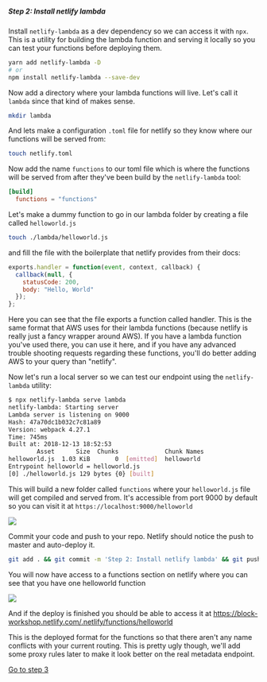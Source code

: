 
##### Step 2: Install netlify lambda

Install `netlify-lambda` as a dev dependency so we can access it with `npx`. This is a utility for building the lambda function and serving it locally so you can test your functions before deploying them.

```bash
yarn add netlify-lambda -D
# or
npm install netlify-lambda --save-dev
```

Now add a directory where your lambda functions will live. Let's call it `lambda` since that kind of makes sense.

```bash
mkdir lambda
```

And lets make a configuration `.toml` file for netlify so they know where our functions will be served from:

```bash
touch netlify.toml
```

Now add the name `functions` to our toml file which is where the functions will be served from after they've been build by the `netlify-lambda` tool:

```toml
[build]
  functions = "functions"
```

Let's make a dummy function to go in our lambda folder by creating a file called `helloworld.js`

```bash
touch ./lambda/helloworld.js
```

and fill the file with the boilerplate that netlify provides from their docs:

```javascript
exports.handler = function(event, context, callback) {
  callback(null, {
    statusCode: 200,
    body: "Hello, World"
  });
};
```

Here you can see that the file exports a function called handler. This is the same format that AWS uses for their lambda functions (because netlify is really just a fancy wrapper around AWS). If you have a lambda function you've used there, you can use it here, and if you have any advanced trouble shooting requests regarding these functions, you'll do better adding AWS to your query than "netlify".

Now let's run a local server so we can test our endpoint using the `netlify-lambda` utility:

```bash
$ npx netlify-lambda serve lambda
netlify-lambda: Starting server
Lambda server is listening on 9000
Hash: 47a70dc1b032c7c81a89
Version: webpack 4.27.1
Time: 745ms
Built at: 2018-12-13 18:52:53
        Asset      Size  Chunks             Chunk Names
helloworld.js  1.03 KiB       0  [emitted]  helloworld
Entrypoint helloworld = helloworld.js
[0] ./helloworld.js 129 bytes {0} [built]
```

This will build a new folder called `functions` where your `helloworld.js` file will get compiled and served from. It's accessible from port 9000 by default so you can visit it at `https://localhost:9000/helloworld`

![](https://uc74130f676d8a161e0616692013.previews.dropboxusercontent.com/p/thumb/AAR1j7_y3pUKjl60tLlh2EvZhdohn7TihNSQ8oBoUOFTFsDTW32IFAySLKIfG2OPwTP7Oat1JPtIkef9GsIZd0jRRJW8d92eIG57erfPydXxbDJ6d1PxyCRUCMo4sP59u_YIOV5Yfoe69-HB8nUSO8xgyp0U9mL3EDCT-YkE8CZ3lrX_V_Xb9CjZoe9iioig-jhnKRmebQd8c3FueXv8A1m-NiF8D1Q2cL6BY3irLVmOlQKS5GqHytI5Q7WrcW0rSZ-wqWs9SBtc_BPoRk_7S_OQCkEDkJiKD8r2ngPK19sg_Kk5kgsUBrY_hv4Kqh6wYFiHreUcDpjI3lt1PYGhp9FH/p.png?size=1600x1200&size_mode=3)

Commit your code and push to your repo. Netlify should notice the push to master and auto-deploy it.

```bash
git add . && git commit -m 'Step 2: Install netlify lambda' && git push
```

You will now have access to a functions section on netlify where you can see that you have one helloworld function

![](https://ucf4baadccb7db9a6cd75408aeca.previews.dropboxusercontent.com/p/thumb/AATVG-qFH_38zv6hBl2TaYLoBDhq8Ee14aRmV-NnCTyEZF9EfwQ-KD82dzq5r0rZtT1oJ4iR1cQVhU8UaMQxZxr1HFoDG_SygwEmPVLdoNxzsom7G626n6kSOJBfq76VCJmb1OEYXqLLsn79daWiwkXEy8ER3CqhQ2P3HZIfx6DWM3Q8KuTLusE0LTJ_XihM7UGXcxnK-oqNdHkLm7uc_aX-3Xx3QunFF8pFG46vOxEghXJF6rCZoiE7LWCoKtuvUaUuAEJZoaMoKH1pA1fq3Wp1dnNvc1MeAZrram04kjngudepFTahzBDzK7BFv_WyfZ1sPmKOfGU2oRiXyhaVz-p-/p.png?size=1600x1200&size_mode=3)

And if the deploy is finished you should be able to access it at https://block-workshop.netlify.com/.netlify/functions/helloworld 

This is the deployed format for the functions so that there aren't any name conflicts with your current routing. This is pretty ugly though, we'll add some proxy rules later to make it look better on the real metadata endpoint.

[Go to step 3](2-3.md)
